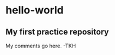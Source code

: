 # hello-world
My first practice repository
----------------------------------------------
My comments go here.   -TKH
